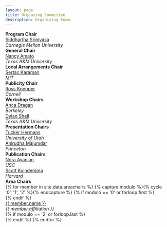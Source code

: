 ```yaml
---
layout: page
title: Organzing Committee
description: Organizing team.
---
```

<div>
    <div class="row">
        <div class="col-12">
            <b>Program Chair</b><br>
            <a href="http://www.cs.cmu.edu/~siddh/">Siddhartha Srinivasa</a><br>
            <i>Carnegie Mellon University</i>
        </div>
    </div>
    <div class="row">
        <div class="col-12">
            <b>General Chair</b><br>
            <a href="https://parasol.tamu.edu/~amato/">Nancy Amato</a><br>
            <i>Texas A&M University</i>
        </div>
    </div>
    <div class="row">
        <div class="col-12">
            <b>Local Arrangements Chair</b><br>
            <a href="http://karaman.mit.edu/">Sertac Karaman</a><br>
            <i>MIT</i>
        </div>
    </div>
    <div class="row">
        <div class="col-12">
            <b>Publicity Chair</b><br>
            <a href="http://www.cs.cornell.edu/~rak/">Ross Knepper</a><br>
            <i>Cornell</i>
        </div>
    </div>
    <div class="row">
        <div class="col-12">
            <b>Workshop Chairs</b><br>
        </div>
    </div>
    <div class="row">
            <div class="col-6">
                <a href="https://people.eecs.berkeley.edu/~anca/">Anca Dragan</a><br>
                <i>Berkeley</i>
            </div>
            <div class="col-6">
                <a href="http://robotics.cs.tamu.edu/dshell/">Dylan Shell</a><br>
                <i>Texas A&M University</i>
            </div>
    </div>
    <div class="row">
        <div class="col-12">
            <b>Presentation Chairs</b><br>
        </div>
    </div>
    <div class="row">
            <div class="col-6">
                <a href="http://www.cs.utah.edu/~thermans/">Tucker Hermans</a><br>
                <i>University of Utah</i>
            </div>
            <div class="col-6">
                <a href="http://web.stanford.edu/~anirudha/">Anirudha Majumdar</a><br>
                <i>Princeton</i>
            </div>
    </div>
    <div class="row">
        <div class="col-12">
            <b>Publication Chairs</b><br>
        </div>
    </div>
    <div class="row">
            <div class="col-6">
                <a href="http://www-bcf.usc.edu/~ayanian/">Nora Ayanian</a><br>
                <i>USC</i>
            </div>
            <div class="col-6">
                <a href="http://scottk.seas.harvard.edu/">Scott Kuindersma</a><br>
                <i>Harvard</i>
            </div>
    </div>
    <div class="row">
            <div class="col-12">
                <b>Area Chairs</b><br>
            </div>
    </div>    
{% for member in site.data.areachairs %}
  {% capture modulo %}{% cycle '0', '1', '2' %}{% endcapture %}
  {% if modulo == '0' or forloop.first %}
    <div class="row">
  {% endif %}
      <div class="col-4">
        <a href="{{member.url}}">{{ member.name }}</a> <br>
        <i>{{ member.affiliation }}</i>
      </div>
  {% if modulo == '2' or forloop.last %}
    </div>
  {% endif %}
{% endfor %}
</div>
